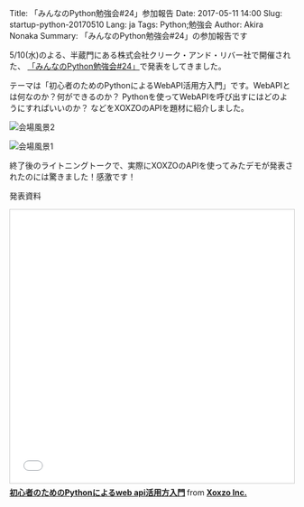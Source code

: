 Title: 「みんなのPython勉強会#24」参加報告
Date: 2017-05-11 14:00 
Slug: startup-python-20170510
Lang: ja
Tags: Python;勉強会
Author: Akira Nonaka
Summary: 「みんなのPython勉強会#24」の参加報告です

5/10(水)のよる、半蔵門にある株式会社クリーク・アンド・リバー社で開催された、
[「みんなのPython勉強会#24」](https://startpython.connpass.com/event/54201/)で発表をしてきました。

テーマは「初心者のためのPythonによるWebAPI活用方入門」です。WebAPIとは何なのか？何ができるのか？
Pythonを使ってWebAPIを呼び出すにはどのようにすればいいのか？
などをXOXZOのAPIを題材に紹介しました。

![会場風景2]({filename}/images/stapy-20170510/stapy-20170510-2.jpg)

![会場風景1]({filename}/images/stapy-20170510/stapy-20170510-1.jpg)

終了後のライトニングトークで、実際にXOXZOのAPIを使ってみたデモが発表されたのには驚きました！感激です！

発表資料

<iframe src="//www.slideshare.net/slideshow/embed_code/key/v16gYIieBFhU6j" width="595" height="485" frameborder="0" marginwidth="0" marginheight="0" scrolling="no" style="border:1px solid #CCC; border-width:1px; margin-bottom:5px; max-width: 100%;" allowfullscreen> </iframe> <div style="margin-bottom:5px"> <strong> <a href="//www.slideshare.net/xoxzo/pythonweb-api" title="初心者のためのPythonによるweb api活用方入門" target="_blank">初心者のためのPythonによるweb api活用方入門</a> </strong> from <strong><a target="_blank" href="https://www.slideshare.net/xoxzo">Xoxzo Inc.</a></strong> </div>

